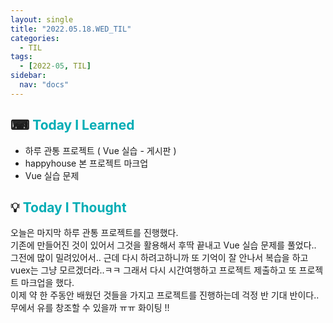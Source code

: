```yaml
---
layout: single
title: "2022.05.18.WED_TIL"
categories:
  - TIL
tags:
  - [2022-05, TIL]
sidebar:
  nav: "docs"
---
```


## ⌨ <a style="color:#00adb5">Today I Learned</a>

- 하루 관통 프로젝트 ( Vue 실습 - 게시판 )
- happyhouse 본 프로젝트 마크업
- Vue 실습 문제

## 💡 <a style="color:#00adb5">Today I Thought</a>

오늘은 마지막 하루 관통 프로젝트를 진행했다.<br>
기존에 만들어진 것이 있어서 그것을 활용해서 후딱 끝내고 Vue 실습 문제를 풀었다.. 그전에 많이 밀려있어서.. 근데 다시 하려고하니까 또 기억이 잘 안나서 복습을 하고 vuex는 그냥 모르겠더라..ㅋㅋ 그래서 다시 시간여행하고 프로젝트 제출하고 또 프로젝트 마크업을 했다.<br>
이제 약 한 주동안 배웠던 것들을 가지고 프로젝트를 진행하는데 걱정 반 기대 반이다.. 무에서 유를 창조할 수 있을까 ㅠㅠ 화이팅 !!
